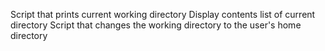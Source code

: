 Script that prints current working directory
Display contents list of current directory
Script that changes the working directory to the user's home directory

